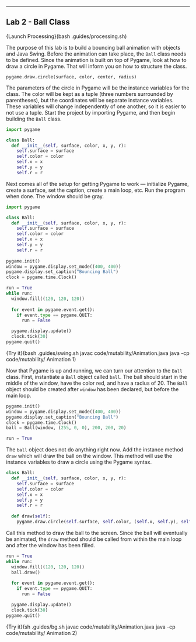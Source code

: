 ----------

## Lab 2 - Ball Class

{Launch Processing}(bash .guides/processing.sh)

The purpose of this lab is to build a bouncing ball animation with objects and Java Swing. Before the animation can take place, the `Ball` class needs to be defined. Since the animation is built on top of Pygame, look at how to draw a circle in Pygame. That will inform you on how to structure the class.

`pygame.draw.circle(surface, color, center, radius)`

The parameters of the circle in Pygame will be the instance variables for the class. The color will be kept as a tuple (three numbers surrounded by parentheses), but the coordinates will be separate instance variables. These variables will change independently of one another, so it is easier to not use a tuple. Start the project by importing Pygame, and then begin building the `Ball` class.

```python
import pygame

class Ball:
  def __init__(self, surface, color, x, y, r):
    self.surface = surface
    self.color = color
    self.x = x
    self.y = y
    self.r = r
```

Next comes all of the setup for getting Pygame to work — initialize Pygame, create a surface, set the caption, create a main loop, etc. Run the program when done. The window should be gray.

```python
import pygame

class Ball:
  def __init__(self, surface, color, x, y, r):
    self.surface = surface
    self.color = color
    self.x = x
    self.y = y
    self.r = r
    
pygame.init()
window = pygame.display.set_mode((400, 400))
pygame.display.set_caption("Bouncing Ball")
clock = pygame.time.Clock()

run = True
while run:
  window.fill((120, 120, 120))
  
  for event in pygame.event.get():
    if event.type == pygame.QUIT:
      run = False

  pygame.display.update()
  clock.tick(30)
pygame.quit()
```

{Try it}(bash .guides/swing.sh javac code/mutability/Animation.java java -cp code/mutability/ Animation 1)

Now that Pygame is up and running, we can turn our attention to the `Ball` class. First, instantiate a `Ball` object called `ball`. The ball should start in the middle of the window, have the color red, and have a radius of 20. The `Ball` object should be created after `window` has been declared, but before the main loop.

```python
pygame.init()
window = pygame.display.set_mode((400, 400))
pygame.display.set_caption("Bouncing Ball")
clock = pygame.time.Clock()
ball = Ball(window, (255, 0, 0), 200, 200, 20)

run = True
```

The `ball` object does not do anything right now. Add the instance method `draw` which will draw the ball on the window. This method will use the instance variables to draw a circle using the Pygame syntax.

```python
class Ball:
  def __init__(self, surface, color, x, y, r):
    self.surface = surface
    self.color = color
    self.x = x
    self.y = y
    self.r = r
    
  def draw(self):
    pygame.draw.circle(self.surface, self.color, (self.x, self.y), self.r)
```

Call this method to draw the ball to the screen. Since the ball will eventually be animated, the `draw` method should be called from within the main loop and after the window has been filled.

```python
run = True
while run:
  window.fill((120, 120, 120))
  ball.draw()
  
  for event in pygame.event.get():
    if event.type == pygame.QUIT:
      run = False

  pygame.display.update()
  clock.tick(30)
pygame.quit()
```

{Try it}(sh .guides/bg.sh javac code/mutability/Animation.java java -cp code/mutability/ Animation 2)



